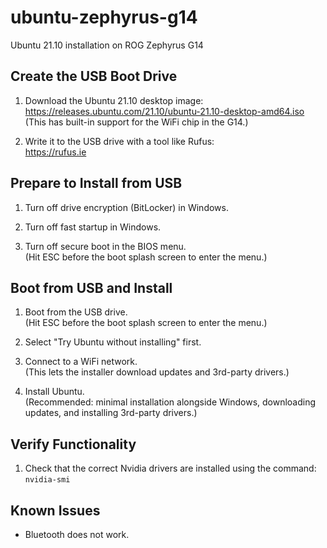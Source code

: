 # ubuntu-zephyrus-g14

Ubuntu 21.10 installation on ROG Zephyrus G14

## Create the USB Boot Drive

1. Download the Ubuntu 21.10 desktop image:  
   https://releases.ubuntu.com/21.10/ubuntu-21.10-desktop-amd64.iso  
   (This has built-in support for the WiFi chip in the G14.)

2. Write it to the USB drive with a tool like Rufus:  
   https://rufus.ie

## Prepare to Install from USB

1. Turn off drive encryption (BitLocker) in Windows.

2. Turn off fast startup in Windows.

3. Turn off secure boot in the BIOS menu.  
   (Hit ESC before the boot splash screen to enter the menu.)
   
## Boot from USB and Install
   
1. Boot from the USB drive.  
   (Hit ESC before the boot splash screen to enter the menu.)
   
2. Select "Try Ubuntu without installing" first.
   
3. Connect to a WiFi network.  
   (This lets the installer download updates and 3rd-party drivers.)

4. Install Ubuntu.  
   (Recommended: minimal installation alongside Windows, downloading updates, and installing 3rd-party drivers.)

## Verify Functionality

1. Check that the correct Nvidia drivers are installed using the command:  
`nvidia-smi`

## Known Issues

- Bluetooth does not work.
